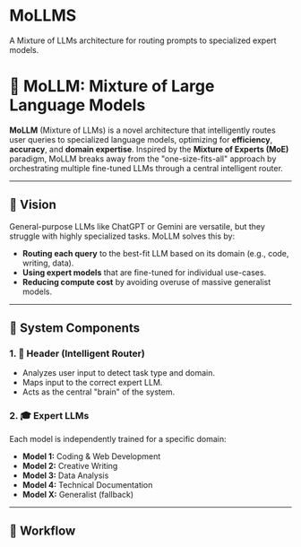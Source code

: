# MoLLMS
A Mixture of LLMs architecture for routing prompts to specialized expert models.
# 🧠 MoLLM: Mixture of Large Language Models

**MoLLM** (Mixture of LLMs) is a novel architecture that intelligently routes user queries to specialized language models, optimizing for **efficiency**, **accuracy**, and **domain expertise**. Inspired by the **Mixture of Experts (MoE)** paradigm, MoLLM breaks away from the "one-size-fits-all" approach by orchestrating multiple fine-tuned LLMs through a central intelligent router.

---

## 🚀 Vision

General-purpose LLMs like ChatGPT or Gemini are versatile, but they struggle with highly specialized tasks. MoLLM solves this by:

- **Routing each query** to the best-fit LLM based on its domain (e.g., code, writing, data).
- **Using expert models** that are fine-tuned for individual use-cases.
- **Reducing compute cost** by avoiding overuse of massive generalist models.

---

## 🧰 System Components

### 1. **🧭 Header (Intelligent Router)**
- Analyzes user input to detect task type and domain.
- Maps input to the correct expert LLM.
- Acts as the central "brain" of the system.

### 2. **🎓 Expert LLMs**
Each model is independently trained for a specific domain:
- **Model 1:** Coding & Web Development
- **Model 2:** Creative Writing
- **Model 3:** Data Analysis
- **Model 4:** Technical Documentation
- **Model X:** Generalist (fallback)

---

## 🔄 Workflow


